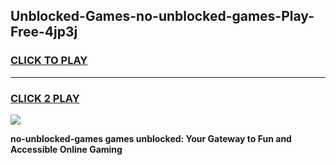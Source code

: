 
## Unblocked-Games-no-unblocked-games-Play-Free-4jp3j
<h3>
<a href="https://premium76.site?title=no-unblocked-games&ref=23A">CLICK TO PLAY</a></h3>
<hr>

<h3>
<a href="https://premium76.site?title=no-unblocked-games&ref=23A">CLICK 2 PLAY</a>
  
</h3>

<a href="https://premium76.site?title=no-unblocked-games&ref=23A"><img src="https://clearcache.store/games.png"></a>


**no-unblocked-games games unblocked: Your Gateway to Fun and Accessible Online Gaming**
